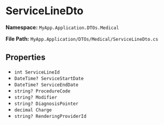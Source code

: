 # ServiceLineDto

**Namespace:** `MyApp.Application.DTOs.Medical`

**File Path:** `MyApp.Application/DTOs/Medical/ServiceLineDto.cs`

## Properties

- `int ServiceLineId`
- `DateTime? ServiceStartDate`
- `DateTime? ServiceEndDate`
- `string? ProcedureCode`
- `string? Modifier`
- `string? DiagnosisPointer`
- `decimal Charge`
- `string? RenderingProviderId`

